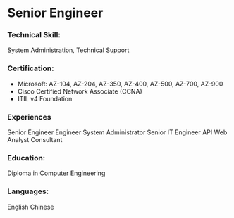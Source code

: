 # Senior Engineer

### Technical Skill: 
System Administration, Technical Support

### Certification: 
- Microsoft: AZ-104, AZ-204, AZ-350, AZ-400, AZ-500, AZ-700, AZ-900 
- Cisco Certified Network Associate (CCNA)
- ITIL v4 Foundation

### Experiences
Senior Engineer
Engineer
System Administrator
Senior IT Engineer
API Web Analyst
Consultant




### Education:
Diploma in Computer Engineering

### Languages:
English
Chinese
